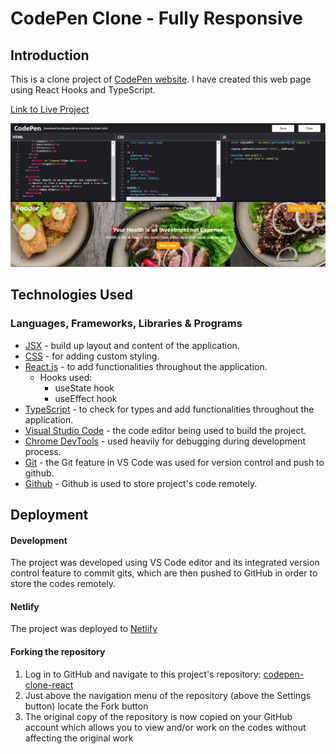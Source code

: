 # CodePen Clone - Fully Responsive

## Introduction

This is a clone project of [CodePen website](https://codepen.io/pen/). I have created this web page using React Hooks and TypeScript.

[Link to Live Project](https://codepenclonz.netlify.app/)

![CodePen home page](/public/codepen-clone.png)

## Technologies Used

### Languages, Frameworks, Libraries & Programs

- [JSX](https://reactjs.org/docs/introducing-jsx.html) - build up layout and content of the application.
- [CSS](https://developer.mozilla.org/en-US/docs/Web/CSS) - for adding custom styling.
- [React.js](https://reactjs.org/) - to add functionalities throughout the application.
  - Hooks used:
    - useState hook
    - useEffect hook
- [TypeScript](https://www.typescriptlang.org/) - to check for types and add functionalities throughout the application.
- [Visual Studio Code](https://code.visualstudio.com/) - the code editor being used to build the project.
- [Chrome DevTools](https://developer.chrome.com/docs/devtools/) - used heavily for debugging during development process.
- [Git](https://git-scm.com/) - the Git feature in VS Code was used for version control and push to github.
- [Github](https://github.com/) - Github is used to store project's code remotely.

## Deployment

#### Development

The project was developed using VS Code editor and its integrated version control feature to commit gits, which are then pushed to GitHub in order to store the codes remotely.

#### Netlify

The project was deployed to [Netlify](https://www.netlify.com/)

#### Forking the repository

1. Log in to GitHub and navigate to this project's repository: [codepen-clone-react](https://github.com/muneebali500/CodePen-Clone)
2. Just above the navigation menu of the repository (above the Settings button) locate the Fork button
3. The original copy of the repository is now copied on your GitHub account which allows you to view and/or work on the codes without affecting the original work
